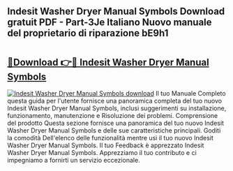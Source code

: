 ## Indesit Washer Dryer Manual Symbols Download gratuit PDF - Part-3Je Italiano Nuovo manuale del proprietario di riparazione bE9h1

# <h2><a href="http://dfekr1f.blite.top/?on=Indesit+Washer+Dryer+Manual+Symbols">🔗Download 👉🔴 Indesit Washer Dryer Manual Symbols</a></h2>

[![Indesit Washer Dryer Manual Symbols download](https://i.imgur.com/lujVjoI.png)](http://dfekr1f.blite.top/?on=Indesit+Washer+Dryer+Manual+Symbols)
Il tuo Manuale Completo questa guida per l'utente fornisce una panoramica completa del tuo nuovo Indesit Washer Dryer Manual Symbols, inclusi suggerimenti su installazione, funzionamento, manutenzione e Risoluzione dei problemi. Comprensione del prodotto Questa sezione fornisce una panoramica del tuo nuovo Indesit Washer Dryer Manual Symbols e delle sue caratteristiche principali. Goditi la comodità Dell'elenco delle funzionalità mentre usi il tuo nuovo Indesit Washer Dryer Manual Symbols. Il tuo Feedback è apprezzato Indesit Washer Dryer Manual Symbols. Apprezziamo il tuo contributo e ci impegniamo a fornirti un servizio eccezionale.
